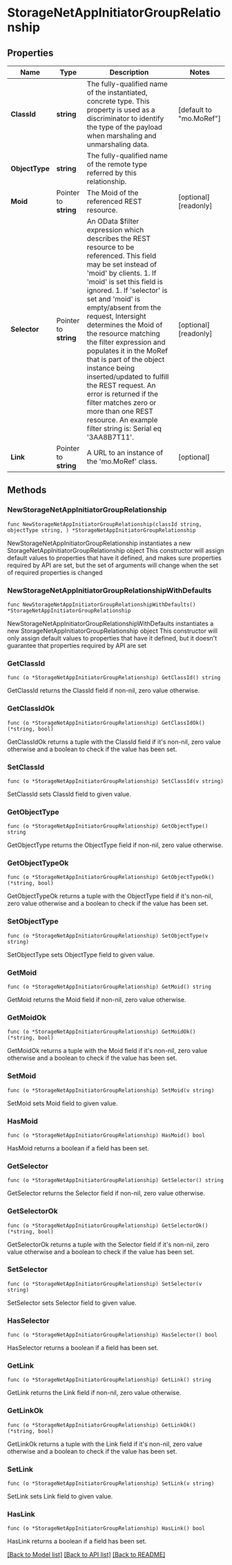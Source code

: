 # StorageNetAppInitiatorGroupRelationship

## Properties

Name | Type | Description | Notes
------------ | ------------- | ------------- | -------------
**ClassId** | **string** | The fully-qualified name of the instantiated, concrete type. This property is used as a discriminator to identify the type of the payload when marshaling and unmarshaling data. | [default to "mo.MoRef"]
**ObjectType** | **string** | The fully-qualified name of the remote type referred by this relationship. | 
**Moid** | Pointer to **string** | The Moid of the referenced REST resource. | [optional] [readonly] 
**Selector** | Pointer to **string** | An OData $filter expression which describes the REST resource to be referenced. This field may be set instead of &#39;moid&#39; by clients. 1. If &#39;moid&#39; is set this field is ignored. 1. If &#39;selector&#39; is set and &#39;moid&#39; is empty/absent from the request, Intersight determines the Moid of the resource matching the filter expression and populates it in the MoRef that is part of the object instance being inserted/updated to fulfill the REST request. An error is returned if the filter matches zero or more than one REST resource. An example filter string is: Serial eq &#39;3AA8B7T11&#39;. | [optional] [readonly] 
**Link** | Pointer to **string** | A URL to an instance of the &#39;mo.MoRef&#39; class. | [optional] 

## Methods

### NewStorageNetAppInitiatorGroupRelationship

`func NewStorageNetAppInitiatorGroupRelationship(classId string, objectType string, ) *StorageNetAppInitiatorGroupRelationship`

NewStorageNetAppInitiatorGroupRelationship instantiates a new StorageNetAppInitiatorGroupRelationship object
This constructor will assign default values to properties that have it defined,
and makes sure properties required by API are set, but the set of arguments
will change when the set of required properties is changed

### NewStorageNetAppInitiatorGroupRelationshipWithDefaults

`func NewStorageNetAppInitiatorGroupRelationshipWithDefaults() *StorageNetAppInitiatorGroupRelationship`

NewStorageNetAppInitiatorGroupRelationshipWithDefaults instantiates a new StorageNetAppInitiatorGroupRelationship object
This constructor will only assign default values to properties that have it defined,
but it doesn't guarantee that properties required by API are set

### GetClassId

`func (o *StorageNetAppInitiatorGroupRelationship) GetClassId() string`

GetClassId returns the ClassId field if non-nil, zero value otherwise.

### GetClassIdOk

`func (o *StorageNetAppInitiatorGroupRelationship) GetClassIdOk() (*string, bool)`

GetClassIdOk returns a tuple with the ClassId field if it's non-nil, zero value otherwise
and a boolean to check if the value has been set.

### SetClassId

`func (o *StorageNetAppInitiatorGroupRelationship) SetClassId(v string)`

SetClassId sets ClassId field to given value.


### GetObjectType

`func (o *StorageNetAppInitiatorGroupRelationship) GetObjectType() string`

GetObjectType returns the ObjectType field if non-nil, zero value otherwise.

### GetObjectTypeOk

`func (o *StorageNetAppInitiatorGroupRelationship) GetObjectTypeOk() (*string, bool)`

GetObjectTypeOk returns a tuple with the ObjectType field if it's non-nil, zero value otherwise
and a boolean to check if the value has been set.

### SetObjectType

`func (o *StorageNetAppInitiatorGroupRelationship) SetObjectType(v string)`

SetObjectType sets ObjectType field to given value.


### GetMoid

`func (o *StorageNetAppInitiatorGroupRelationship) GetMoid() string`

GetMoid returns the Moid field if non-nil, zero value otherwise.

### GetMoidOk

`func (o *StorageNetAppInitiatorGroupRelationship) GetMoidOk() (*string, bool)`

GetMoidOk returns a tuple with the Moid field if it's non-nil, zero value otherwise
and a boolean to check if the value has been set.

### SetMoid

`func (o *StorageNetAppInitiatorGroupRelationship) SetMoid(v string)`

SetMoid sets Moid field to given value.

### HasMoid

`func (o *StorageNetAppInitiatorGroupRelationship) HasMoid() bool`

HasMoid returns a boolean if a field has been set.

### GetSelector

`func (o *StorageNetAppInitiatorGroupRelationship) GetSelector() string`

GetSelector returns the Selector field if non-nil, zero value otherwise.

### GetSelectorOk

`func (o *StorageNetAppInitiatorGroupRelationship) GetSelectorOk() (*string, bool)`

GetSelectorOk returns a tuple with the Selector field if it's non-nil, zero value otherwise
and a boolean to check if the value has been set.

### SetSelector

`func (o *StorageNetAppInitiatorGroupRelationship) SetSelector(v string)`

SetSelector sets Selector field to given value.

### HasSelector

`func (o *StorageNetAppInitiatorGroupRelationship) HasSelector() bool`

HasSelector returns a boolean if a field has been set.

### GetLink

`func (o *StorageNetAppInitiatorGroupRelationship) GetLink() string`

GetLink returns the Link field if non-nil, zero value otherwise.

### GetLinkOk

`func (o *StorageNetAppInitiatorGroupRelationship) GetLinkOk() (*string, bool)`

GetLinkOk returns a tuple with the Link field if it's non-nil, zero value otherwise
and a boolean to check if the value has been set.

### SetLink

`func (o *StorageNetAppInitiatorGroupRelationship) SetLink(v string)`

SetLink sets Link field to given value.

### HasLink

`func (o *StorageNetAppInitiatorGroupRelationship) HasLink() bool`

HasLink returns a boolean if a field has been set.


[[Back to Model list]](../README.md#documentation-for-models) [[Back to API list]](../README.md#documentation-for-api-endpoints) [[Back to README]](../README.md)



